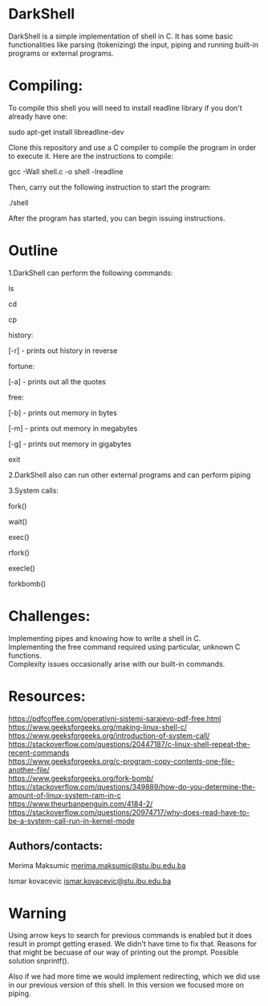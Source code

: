 # **DarkShell**

DarkShell is a simple implementation of shell in C. It has some basic functionalities like parsing (tokenizing) the input, piping and running built-in programs or external programs.


# **Compiling:**

To compile this shell you will need to install readline library if you don't already have one:

sudo apt-get install libreadline-dev

Clone this repository and use a C compiler to compile the program in order to execute it. Here are the instructions to compile:

gcc -Wall shell.c -o shell -lreadline

Then, carry out the following instruction to start the program:

./shell

After the program has started, you can begin issuing instructions.

# **Outline**

1.DarkShell can perform the following commands:

ls

cd

cp

history:

[-r] - prints out history in reverse

fortune:

[-a] - prints out all the quotes

free:

[-b] - prints out memory in bytes

[-m] - prints out memory in megabytes

[-g] - prints out memory in gigabytes

exit

2.DarkShell also can run other external programs and can perform piping

3.System calls:

fork()

wait()

exec()

rfork()

execle()

forkbomb()

# **Challenges:**

Implementing pipes and knowing how to write a shell in C.   
Implementing the free command required using particular, unknown C functions.   
Complexity issues occasionally arise with our built-in commands.

# **Resources:**

https://pdfcoffee.com/operativni-sistemi-sarajevo-pdf-free.html   
https://www.geeksforgeeks.org/making-linux-shell-c/   
https://www.geeksforgeeks.org/introduction-of-system-call/   
https://stackoverflow.com/questions/20447187/c-linux-shell-repeat-the-recent-commands   
https://www.geeksforgeeks.org/c-program-copy-contents-one-file-another-file/   
https://www.geeksforgeeks.org/fork-bomb/   
https://stackoverflow.com/questions/349889/how-do-you-determine-the-amount-of-linux-system-ram-in-c   
https://www.theurbanpenguin.com/4184-2/   
https://stackoverflow.com/questions/20974717/why-does-read-have-to-be-a-system-call-run-in-kernel-mode


## **Authors/contacts:**

Merima Maksumic   merima.maksumic@stu.ibu.edu.ba

Ismar kovacevic   ismar.kovacevic@stu.ibu.edu.ba


# **Warning**
Using arrow keys to search for previous commands is enabled but it does result in prompt getting erased. We didn't have time to fix that. Reasons for that might be becuase of our way of printing out the prompt. Possible solution snprintf(). 

Also if we had more time we would implement redirecting, which we did use in our previous version of this shell. In this version we focused more on piping.







